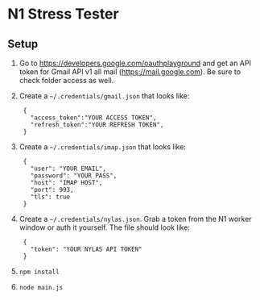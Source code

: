 # N1 Stress Tester

## Setup
1. Go to https://developers.google.com/oauthplayground and get an API
   token for Gmail API v1 all mail (https://mail.google.com). Be sure to
   check folder access as well.
2. Create a `~/.credentials/gmail.json` that looks like:

        {
          "access_token":"YOUR ACCESS TOKEN",
          "refresh_token":"YOUR REFRESH TOKEN",
        }

3. Create a `~/.credentials/imap.json` that looks like:

        {
          "user": "YOUR EMAIL",
          "password": "YOUR PASS",
          "host": "IMAP HOST",
          "port": 993,
          "tls": true
        }

4. Create a `~/.credentials/nylas.json`. Grab a token from the N1 worker
   window or auth it yourself. The file should look like:

        {
          "token": "YOUR NYLAS API TOKEN"
        }

5. `npm install`
6. `node main.js`
